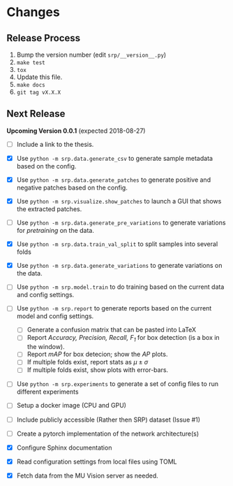 # Changes



## Release Process
1. Bump the version number (edit `srp/__version__.py`)
1. `make test`
1. `tox`
1. Update this file.
1. `make docs`
1. `git tag vX.X.X`

## Next Release
**Upcoming Version 0.0.1**  (expected 2018-08-27)

* [ ] Include a link to the thesis. 
* [x] Use `python -m srp.data.generate_csv` to generate sample metadata based on the config. 
* [x] Use `python -m srp.data.generate_patches` to generate positive and negative patches based on the config. 
* [x] Use `python -m srp.visualize.show_patches` to launch a GUI that shows the extracted patches. 
* [ ] Use `python -m srp.data.generate_pre_variations` to generate variations for _pretraining_ on the data.
* [x] Use `python -m srp.data.train_val_split` to split samples into several folds
* [x] Use `python -m srp.data.generate_variations` to generate variations on the data.
* [ ] Use `python -m srp.model.train` to do training based on the current data and config settings. 
* [ ] Use `python -m srp.report` to generate reports based on the current model and config settings. 
  * [ ]  Generate a confusion matrix that can be pasted into LaTeX
  * [ ]  Report _Accuracy, Precision, Recall, F<sub>1</sub>_ for box detection (is a box in the window). 
  * [ ]  Report _mAP_ for box detecion; show the _AP_ plots. 
  * [ ]  If multiple folds exist, report stats as $\mu \pm \sigma$
  * [ ]  If multiple folds exist, show plots with error-bars. 
* [ ] Use `python -m srp.experiments` to generate a set of config files to run different experiments
* [ ] Setup a docker image (CPU and GPU)
* [ ] Include publicly accessible (Rather then SRP) dataset (Issue #1)
* [ ] Create a pytorch implementation of the network architecture(s)
* [x] Configure Sphinx documentation
* [x] Read configuration settings from local files using TOML
* [x] Fetch data from the MU Vision server as needed. 


